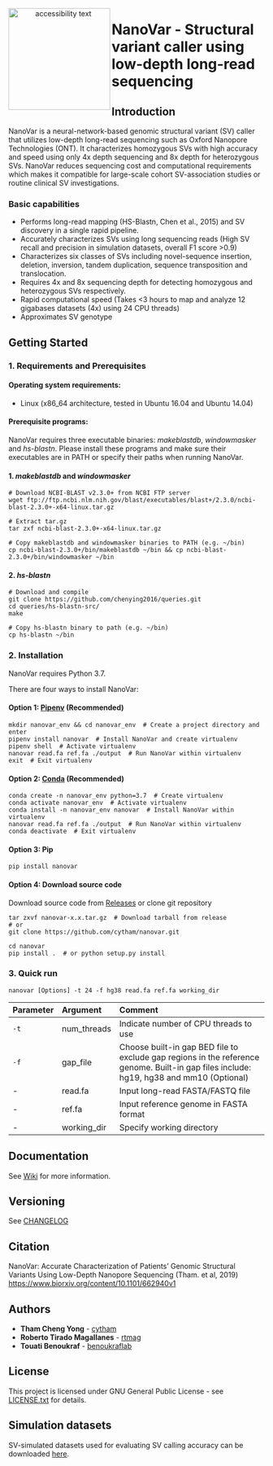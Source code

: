 <p align="center">
  <img src="http://benoukraf-lab.com/wp-content/uploads/2019/05/Nanovarlogo.png" width="200" alt="accessibility text" align='left'>
</p>
 
# NanoVar - Structural variant caller using low-depth long-read sequencing

## Introduction
NanoVar is a neural-network-based genomic structural variant (SV) caller that utilizes low-depth long-read sequencing such as
 Oxford Nanopore Technologies (ONT). It characterizes homozygous SVs with high accuracy and speed using only 4x depth
  sequencing and 8x depth for heterozygous SVs. NanoVar reduces sequencing cost and computational requirements which makes it
   compatible for large-scale cohort SV-association studies or routine clinical SV investigations.  


### Basic capabilities
* Performs long-read mapping (HS-Blastn, Chen et al., 2015) and SV discovery in a single rapid pipeline.
* Accurately characterizes SVs using long sequencing reads (High SV recall and precision in simulation datasets, overall F1
 score >0.9)  
* Characterizes six classes of SVs including novel-sequence insertion, deletion, inversion, tandem duplication, sequence
 transposition and translocation.  
* Requires 4x and 8x sequencing depth for detecting homozygous and heterozygous SVs respectively.  
* Rapid computational speed (Takes <3 hours to map and analyze 12 gigabases datasets (4x) using 24 CPU threads)  
* Approximates SV genotype


## Getting Started

### 1. Requirements and Prerequisites

#### Operating system requirements: 
* Linux (x86_64 architecture, tested in Ubuntu 16.04 and Ubuntu 14.04)  

#### Prerequisite programs:
NanoVar requires three executable binaries: _makeblastdb_, _windowmasker_ and _hs-blastn_.
Please install these programs and make sure their executables are in PATH or specify their paths when running NanoVar.

#### 1. _makeblastdb_ and _windowmasker_
```
# Download NCBI-BLAST v2.3.0+ from NCBI FTP server
wget ftp://ftp.ncbi.nlm.nih.gov/blast/executables/blast+/2.3.0/ncbi-blast-2.3.0+-x64-linux.tar.gz

# Extract tar.gz
tar zxf ncbi-blast-2.3.0+-x64-linux.tar.gz

# Copy makeblastdb and windowmasker binaries to PATH (e.g. ~/bin)
cp ncbi-blast-2.3.0+/bin/makeblastdb ~/bin && cp ncbi-blast-2.3.0+/bin/windowmasker ~/bin
```
#### 2. _hs-blastn_
```
# Download and compile
git clone https://github.com/chenying2016/queries.git
cd queries/hs-blastn-src/
make

# Copy hs-blastn binary to path (e.g. ~/bin)
cp hs-blastn ~/bin
```

### 2. Installation
NanoVar requires Python 3.7.

There are four ways to install NanoVar:

#### Option 1: [Pipenv](https://github.com/pypa/pipenv) (Recommended)
```
mkdir nanovar_env && cd nanovar_env  # Create a project directory and enter
pipenv install nanovar  # Install NanoVar and create virtualenv
pipenv shell  # Activate virtualenv
nanovar read.fa ref.fa ./output  # Run NanoVar within virtualenv
exit  # Exit virtualenv
```
#### Option 2: [Conda](https://docs.conda.io/en/latest/miniconda.html) (Recommended)
```
conda create -n nanovar_env python=3.7  # Create virtualenv
conda activate nanovar_env  # Activate virtualenv
conda install -n nanovar_env nanovar  # Install NanoVar within virtualenv
nanovar read.fa ref.fa ./output  # Run NanoVar within virtualenv
conda deactivate  # Exit virtualenv
```
#### Option 3: Pip
```
pip install nanovar
```
#### Option 4: Download source code
Download source code from [Releases](https://github.com/cytham/nanovar/releases) or clone git repository
```
tar zxvf nanovar-x.x.tar.gz  # Download tarball from release
# or
git clone https://github.com/cytham/nanovar.git 

cd nanovar 
pip install .  # or python setup.py install
```

### 3. Quick run

```
nanovar [Options] -t 24 -f hg38 read.fa ref.fa working_dir 
```

| Parameter | Argument | Comment |
| :--- | :--- | :--- |
| `-t` | num_threads | Indicate number of CPU threads to use |
| `-f` | gap_file | Choose built-in gap BED file to exclude gap regions in the reference genome. Built-in gap files include: hg19, hg38 and mm10 (Optional)|
| - | read.fa | Input long-read FASTA/FASTQ file |
| - | ref.fa | Input reference genome in FASTA format |
| - | working_dir | Specify working directory |


## Documentation
See [Wiki](https://github.com/cytham/nanovar/wiki) for more information.

## Versioning
See [CHANGELOG](https://github.com/cytham/nanovar/blob/master/CHANGELOG.txt)

## Citation
NanoVar: Accurate Characterization of Patients’ Genomic Structural Variants Using Low-Depth Nanopore Sequencing (Tham. et al, 2019)
https://www.biorxiv.org/content/10.1101/662940v1
## Authors

* **Tham Cheng Yong** - [cytham](https://github.com/cytham)
* **Roberto Tirado Magallanes** - [rtmag](https://github.com/rtmag)
* **Touati Benoukraf** - [benoukraflab](https://github.com/benoukraflab)

## License

This project is licensed under GNU General Public License - see [LICENSE.txt](https://github.com/cytham/nanovar/blob/master/LICENSE.txt) for details.

## Simulation datasets
SV-simulated datasets used for evaluating SV calling accuracy can be downloaded [here](https://doi.org/10.5281/zenodo.2599376).
